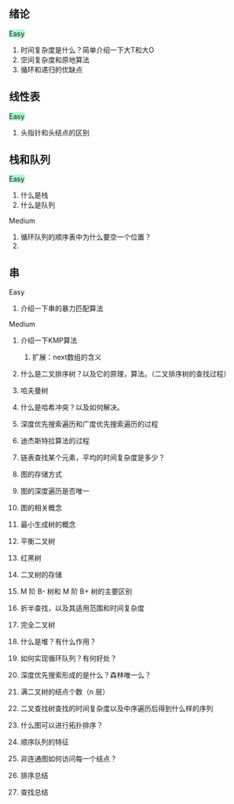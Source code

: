 
## 绪论

<span style="background:#affad1">Easy</span>

1. 时间复杂度是什么？简单介绍一下大T和大O
2. 空间复杂度和原地算法
3. 循环和递归的优缺点


## 线性表

<span style="background:#affad1">Easy</span>

1. 头指针和头结点的区别


## 栈和队列

<span style="background:#affad1">Easy</span>

1. 什么是栈
2. 什么是队列

Medium

1. 循环队列的顺序表中为什么要空一个位置？
2. 



## 串

Easy

1. 介绍一下串的暴力匹配算法

Medium

1. 介绍一下KMP算法
	1. 扩展：next数组的含义




3.  什么是二叉排序树？以及它的原理，算法。（二叉排序树的查找过程）
4.  哈夫曼树
5.  什么是哈希冲突？以及如何解决。
6.  深度优先搜索遍历和广度优先搜索遍历的过程
7.  迪杰斯特拉算法的过程
8.  链表查找某个元素，平均的时间复杂度是多少？
9.  图的存储方式
10.  图的深度遍历是否唯一
11.  图的相关概念
12.  最小生成树的概念
13.  平衡二叉树
14.  红黑树
15.  二叉树的存储
16.   M 阶 B- 树和 M 阶 B+ 树的主要区别
17.  折半查找，以及其适用范围和时间复杂度
18.  完全二叉树
19.  什么是堆？有什么作用？
20.  如何实现循环队列？有何好处？
21.  深度优先搜索形成的是什么？森林唯一么？
22.  满二叉树的结点个数（n 层）
23.  二叉查找树查找的时间复杂度以及中序遍历后得到什么样的序列
24.  什么图可以进行拓扑排序？
25.  顺序队列的特征
26.  非连通图如何访问每一个结点？
27.  排序总结
28.  查找总结
